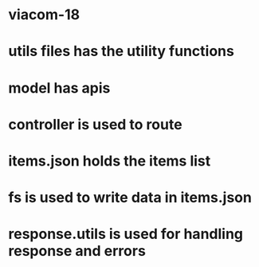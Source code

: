 # viacom-18
# utils files has the utility functions
# model has apis
# controller is used to route
# items.json holds the items list
# fs is used to write data in items.json
# response.utils is used for handling response and errors